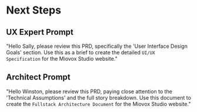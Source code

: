 # Next Steps

## UX Expert Prompt

"Hello Sally, please review this PRD, specifically the 'User Interface Design Goals' section. Use this as a brief to create the detailed `UI/UX Specification` for the Miovox Studio website."

## Architect Prompt

"Hello Winston, please review this PRD, paying close attention to the 'Technical Assumptions' and the full story breakdown. Use this document to create the `Fullstack Architecture Document` for the Miovox Studio website."
